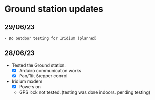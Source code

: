 # Ground station updates


## 29/06/23

	- Do outdoor testing for Iridium (planned)


## 28/06/23

- Tested the Ground station.
	- [x] Arduino communication works
	- [x] Pan/Tilt Stepper control 

- Iridium modem
	- [x] Powers on 
	- GPS lock not tested. (testing was done indoors. pending testing)
